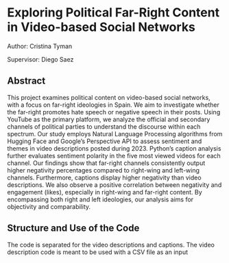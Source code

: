 # Exploring Political Far-Right Content in Video-based Social Networks
Author: Cristina Tyman

Supervisor: Diego Saez

## Abstract
This project examines political content on video-based social networks, with a focus on far-right ideologies in Spain. We aim to investigate whether the far-right promotes hate speech or negative speech in their posts. Using YouTube as the primary platform, we analyze the official and secondary channels of political parties to understand the discourse within each spectrum. Our study employs Natural Language Processing algorithms from Hugging Face and Google’s Perspective API to assess sentiment and themes in video descriptions posted during 2023. Python’s caption analysis further evaluates sentiment polarity in the five most viewed videos for each channel. Our findings show that far-right channels consistently output higher negativity percentages compared to right-wing and left-wing channels. Furthermore, captions display higher negativity than video descriptions. We also observe a positive correlation between negativity and engagement (likes), especially in right-wing and far-right content. By encompassing both right and left ideologies, our analysis aims for objectivity and comparability.

## Structure and Use of the Code
The code is separated for the video descriptions and captions. The video description code is meant to be used with a CSV file as an input

